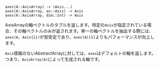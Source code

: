 ```
axes(A::AxisArray) -> (Axis...)
axes(A::AxisArray, ax::Axis) -> Axis
axes(A::AxisArray, dim::Int) -> Axis
```

AxisArrayの軸ベクトルのタプルを返します。特定の`Axis`が指定されている場合、その軸ベクトルのみが返されます。単一の軸ベクトルを抽出する際には、`axes(A, Axis{1})`が型安定であり、`axes(A)[1]`よりもパフォーマンスが向上します。

`Axis`情報のないAbstractArrayに対しては、`axes`はデフォルトの軸を返します。つまり、`AxisArray(A)`によって生成される軸です。
